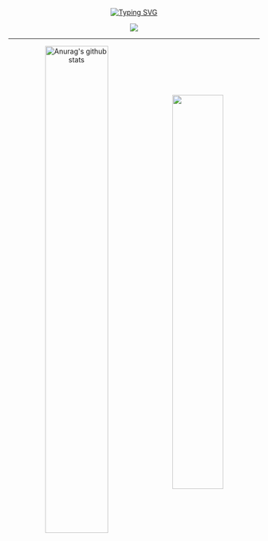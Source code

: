 <div align="center">
  
[![Typing SVG](https://readme-typing-svg.herokuapp.com?font=%23000000&color=%2300FF24&size=35&width=720&height=100&lines=Hello%2C+my+name+is+Franco+Quattrini...;I+am+a+full+stack+developer+(MERN))](https://git.io/typing-svg)
  

![](https://komarev.com/ghpvc/?username=franqodev&style=flat&color=orange&label=PROFILE+VIEWS)
  
<hr></hr>
  
<a href="https://github.com/franqodev/github-readme-stats"><img align="center" width="50%" src="https://github-readme-stats.vercel.app/api?username=franqodev&show_icons=true&include_all_commits=true&theme=monokai" alt="Anurag's github stats" /></a>       <a href="https://github.com/franqodev/github-readme-stats"><img align="center" width="45%" src="https://github-readme-stats.vercel.app/api/top-langs/?username=franqodev&layout=compact&theme=monokai&langs_count=6" /></a>
  
</div>
<!--
**franqodev/franqodev** is a ✨ _special_ ✨ repository because its `README.md` (this file) appears on your GitHub profile.



Here are some ideas to get you started:

- 🔭 I’m currently working on ...
- 🌱 I’m currently learning ...
- 👯 I’m looking to collaborate on ...
- 🤔 I’m looking for help with ...
- 💬 Ask me about ...
- 📫 How to reach me: ...
- 😄 Pronouns: ...
- ⚡ Fun fact: ...
-->
